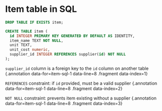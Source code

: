 # Item table in SQL

<div class='row'>
<div class='cell-4'>

```sql {#item-sql-1 data-span="8:23:45 .fragment data-style=highlight-in-out data-index=2; 8:47:54 .fragment data-style=highlight-in data-index=3"}
DROP TABLE IF EXISTS item;

CREATE TABLE item (
  id INTEGER PRIMARY KEY GENERATED BY DEFAULT AS IDENTITY,
  item_name TEXT NOT NULL,
  unit TEXT,
  unit_cost numeric,
  supplier_id INTEGER REFERENCES supplier(id) NOT NULL
); 
```

</div>
<div class='cell-2 smallest'>

`supplier_id` column is a foreign key to the `id` column on another table {.annotation data-for=item-sql-1 data-line=8 .fragment data-index=1}

`REFERENCES` constraint: if `id` provided, must be a valid supplier {.annotation data-for=item-sql-1 data-line=8 .fragment data-index=2}

`NOT NULL` constraint: prevents item existing without a supplier {.annotation data-for=item-sql-1 data-line=8 .fragment data-index=3}

</div>
</div>